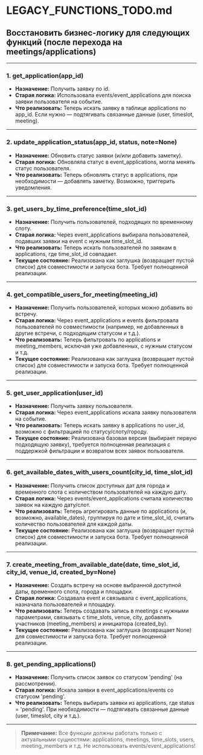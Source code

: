 # LEGACY_FUNCTIONS_TODO.md

## Восстановить бизнес-логику для следующих функций (после перехода на meetings/applications)

---

### 1. get_application(app_id)
- **Назначение:** Получить заявку по id.
- **Старая логика:** Использовала events/event_applications для поиска заявки пользователя на событие.
- **Что реализовать:** Теперь искать заявку в таблице applications по app_id. Если нужно — подтягивать связанные данные (user, timeslot, meeting).

---

### 2. update_application_status(app_id, status, note=None)
- **Назначение:** Обновить статус заявки (и/или добавить заметку).
- **Старая логика:** Обновляла статус в event_applications, могла менять статус пользователя.
- **Что реализовать:** Теперь обновлять статус в applications, при необходимости — добавлять заметку. Возможно, триггерить уведомления.

---

### 3. get_users_by_time_preference(time_slot_id)
- **Назначение:** Получить пользователей, подходящих по временному слоту.
- **Старая логика:** Через event_applications выбирала пользователей, подавших заявки на event с нужным time_slot_id.
- **Что реализовать:** Теперь искать пользователей по заявкам в applications, где time_slot_id совпадает.
- **Текущее состояние:** Реализована как заглушка (возвращает пустой список) для совместимости и запуска бота. Требует полноценной реализации.

---

### 4. get_compatible_users_for_meeting(meeting_id)
- **Назначение:** Получить пользователей, которых можно добавить во встречу.
- **Старая логика:** Через event_applications и events фильтровала пользователей по совместимости (например, не добавленных в другие встречи, с подходящим статусом и т.д.).
- **Что реализовать:** Теперь фильтровать по applications и meeting_members, исключая уже добавленных, с нужным статусом и т.д.
- **Текущее состояние:** Реализована как заглушка (возвращает пустой список) для совместимости и запуска бота. Требует полноценной реализации.

---

### 5. get_user_application(user_id)
- **Назначение:** Получить заявку пользователя.
- **Старая логика:** Через event_applications искала заявку пользователя на событие.
- **Что реализовать:** Теперь искать заявку в applications по user_id, возможно с фильтрацией по статусу/слоту/городу.
- **Текущее состояние:** Реализована базовая версия (выбирает первую подходящую заявку), требуется полноценная реализация с поддержкой фильтрации и возвратом всех заявок пользователя.

---

### 6. get_available_dates_with_users_count(city_id, time_slot_id)
- **Назначение:** Получить список доступных дат для города и временного слота с количеством пользователей на каждую дату.
- **Старая логика:** Через events/event_applications считала количество заявок на каждую дату/слот.
- **Что реализовать:** Теперь агрегировать данные по applications (и, возможно, available_dates), группируя по дате и time_slot_id, считать количество пользователей для каждой даты.
- **Текущее состояние:** Реализована как заглушка (возвращает пустой список) для совместимости и запуска бота. Требует полноценной реализации.

---

### 7. create_meeting_from_available_date(date, time_slot_id, city_id, venue_id, created_by=None)
- **Назначение:** Создать встречу на основе выбранной доступной даты, временного слота, города и площадки.
- **Старая логика:** Создавала event и связывала с event_applications, назначала пользователей и площадку.
- **Что реализовать:** Теперь создавать запись в meetings с нужными параметрами, связывать с time_slots, venue, city, добавлять участников (meeting_members) и инициатора (created_by).
- **Текущее состояние:** Реализована как заглушка (возвращает None) для совместимости и запуска бота. Требует полноценной реализации.

---

### 8. get_pending_applications()
- **Назначение:** Получить список заявок со статусом 'pending' (на рассмотрении).
- **Старая логика:** Искала заявки в event_applications/events со статусом 'pending'.
- **Что реализовать:** Теперь выбирать заявки из applications, где status = 'pending'. При необходимости — подтягивать связанные данные (user, timeslot, city и т.д.).

---

> **Примечание:**
> Все функции должны работать только с актуальными сущностями: applications, meetings, time_slots, users, meeting_members и т.д. Не использовать events/event_applications! 